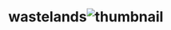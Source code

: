 # wastelands![thumbnail](https://user-images.githubusercontent.com/59722558/196350357-fca29ead-cd24-4edc-af87-3220dcefdc09.png)
